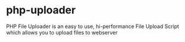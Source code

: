 # php-uploader
PHP File Uploader is an easy to use, hi-performance File Upload Script which allows you to upload files to webserver
